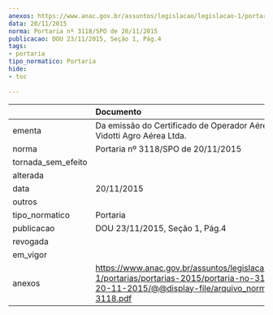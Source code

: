 ```yaml
---
anexos: https://www.anac.gov.br/assuntos/legislacao/legislacao-1/portarias/portarias-2015/portaria-no-3118-spo-de-20-11-2015/@@display-file/arquivo_norma/PA2015-3118.pdf
data: 20/11/2015
norma: Portaria nº 3118/SPO de 20/11/2015
publicacao: DOU 23/11/2015, Seção 1, Pág.4
tags:
- portaria
tipo_normatico: Portaria
hide: 
- toc 
 
---
```


|                    | Documento                                                                                                                                                         |
|:-------------------|:------------------------------------------------------------------------------------------------------------------------------------------------------------------|
| ementa             | Da emissão do Certificado de Operador Aéreo - Viagro Vidotti Agro Aérea Ltda.                                                                                     |
| norma              | Portaria nº 3118/SPO de 20/11/2015                                                                                                                                |
| tornada_sem_efeito |                                                                                                                                                                   |
| alterada           |                                                                                                                                                                   |
| data               | 20/11/2015                                                                                                                                                        |
| outros             |                                                                                                                                                                   |
| tipo_normatico     | Portaria                                                                                                                                                          |
| publicacao         | DOU 23/11/2015, Seção 1, Pág.4                                                                                                                                    |
| revogada           |                                                                                                                                                                   |
| em_vigor           |                                                                                                                                                                   |
| anexos             | https://www.anac.gov.br/assuntos/legislacao/legislacao-1/portarias/portarias-2015/portaria-no-3118-spo-de-20-11-2015/@@display-file/arquivo_norma/PA2015-3118.pdf |
